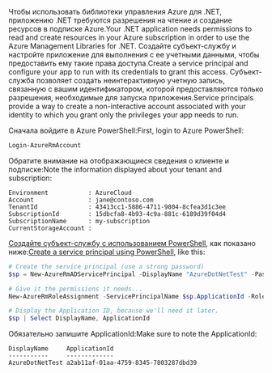 <span data-ttu-id="240fb-101">Чтобы использовать библиотеки управления Azure для .NET, приложению .NET требуются разрешения на чтение и создание ресурсов в подписке Azure.</span><span class="sxs-lookup"><span data-stu-id="240fb-101">Your .NET application needs permissions to read and create resources in your Azure subscription in order to use the Azure Management Libraries for .NET.</span></span> <span data-ttu-id="240fb-102">Создайте субъект-службу и настройте приложение для выполнения с ее учетными данными, чтобы предоставить ему такие права доступа.</span><span class="sxs-lookup"><span data-stu-id="240fb-102">Create a service principal and configure your app to run with its credentials to grant this access.</span></span> <span data-ttu-id="240fb-103">Субъект-служба позволяет создать неинтерактивную учетную запись, связанную с вашим идентификатором, которой предоставляются только разрешения, необходимые для запуска приложения.</span><span class="sxs-lookup"><span data-stu-id="240fb-103">Service principals provide a way to create a non-interactive account associated with your identity to which you grant only the privileges your app needs to run.</span></span>

<span data-ttu-id="240fb-104">Сначала войдите в Azure PowerShell:</span><span class="sxs-lookup"><span data-stu-id="240fb-104">First, login to Azure PowerShell:</span></span>

```powershell
Login-AzureRmAccount
```

<span data-ttu-id="240fb-105">Обратите внимание на отображающиеся сведения о клиенте и подписке:</span><span class="sxs-lookup"><span data-stu-id="240fb-105">Note the information displayed about your tenant and subscription:</span></span>

```plaintext
Environment           : AzureCloud
Account               : jane@contoso.com
TenantId              : 43413cc1-5886-4711-9804-8cfea3d1c3ee
SubscriptionId        : 15dbcfa8-4b93-4c9a-881c-6189d39f04d4
SubscriptionName      : my-subscription
CurrentStorageAccount : 
```

<span data-ttu-id="240fb-106">[Создайте субъект-службу с использованием PowerShell](/powershell/azure/create-azure-service-principal-azureps), как показано ниже:</span><span class="sxs-lookup"><span data-stu-id="240fb-106">[Create a service principal using PowerShell](/powershell/azure/create-azure-service-principal-azureps), like this:</span></span>

```powershell
# Create the service principal (use a strong password)
$sp = New-AzureRmADServicePrincipal -DisplayName "AzureDotNetTest" -Password "password"

# Give it the permissions it needs...
New-AzureRmRoleAssignment -ServicePrincipalName $sp.ApplicationId -RoleDefinitionName Contributor

# Display the Application ID, because we'll need it later.
$sp | Select DisplayName, ApplicationId
```

<span data-ttu-id="240fb-107">Обязательно запишите ApplicationId:</span><span class="sxs-lookup"><span data-stu-id="240fb-107">Make sure to note the ApplicationId:</span></span>

```plaintext
DisplayName     ApplicationId
-----------     -------------
AzureDotNetTest a2ab11af-01aa-4759-8345-7803287dbd39
```

